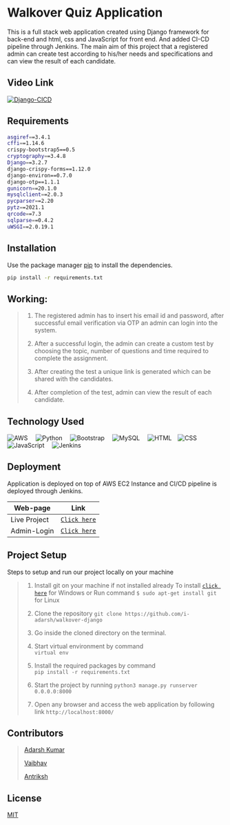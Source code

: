 # Walkover Quiz Application

This is a full stack web application created using Django framework for back-end and html, css and JavaScript for front end. And added CI-CD pipeline through Jenkins. The main aim of this project that a registered admin can create test according to his/her needs and specifications and can view the result of each candidate.

## Video Link

[![Django-CICD](https://img.youtube.com/vi/Wgk-aSsuXJc/0.jpg)](https://www.youtube.com/watch?v=Wgk-aSsuXJc)

## Requirements

```bash
asgiref==3.4.1
cffi==1.14.6
crispy-bootstrap5==0.5
cryptography==3.4.8
Django==3.2.7
django-crispy-forms==1.12.0
django-environ==0.7.0
django-otp==1.1.1
gunicorn==20.1.0
mysqlclient==2.0.3
pycparser==2.20
pytz==2021.1
qrcode==7.3
sqlparse==0.4.2
uWSGI==2.0.19.1
```


## Installation

Use the package manager [pip](https://pip.pypa.io/en/stable/) to install the dependencies.

```bash
pip install -r requirements.txt
```

## Working:

>1. The registered admin has to insert his email id and password, after successful email verification via OTP an admin can login into the system.
>2. After a successful login, the admin can create a custom test by choosing the topic, number of questions and time required to complete the assignment.
>
>3. After creating the test a unique link is generated which can be shared with the candidates.
>4. After completion of the test, admin can view the result of each candidate.

## Technology Used

![AWS](https://img.shields.io/badge/Amazon_AWS-232F3E?style=for-the-badge&logo=amazon-aws&logoColor=white)&emsp;
![Python](https://img.shields.io/badge/Python-FFD43B?style=for-the-badge&logo=python&logoColor=darkgreen)&emsp;
![Bootstrap](https://img.shields.io/badge/Bootstrap-4853D?style=for-the-badge&logo=bootstrap&logoColor=white)&emsp;
![MySQL](https://img.shields.io/badge/MySQL-00000F?style=for-the-badge&logo=mysql&logoColor=white)&emsp;
![HTML](https://img.shields.io/badge/HTML5-E34F26?style=for-the-badge&logo=html5&logoColor=white)&emsp;![CSS](https://img.shields.io/badge/CSS3-1572D6?style=for-the-badge&logo=css3&logoColor=white)&emsp;![JavaScript](https://img.shields.io/badge/JavaScript-F7DF1E?style=for-the-badge&logo=javascript&logoColor=black)&emsp;
![Jenkins](https://img.shields.io/badge/Jenkins-D24939?style=for-the-badge&logo=Jenkins&logoColor=white)&emsp;


## Deployment

Application is deployed on top of AWS EC2 Instance and CI/CD pipeline is deployed through Jenkins.

| Web-page | Link | 
|   ----   | ---- |
| Live Project|[`Click here`](http://54.175.247.107/login)| 
| Admin-Login |[`Click here`](http://54.175.247.107/admin) |

## Project Setup
Steps to setup and run our project locally on your machine

>1. Install git on your machine if not installed already
>To install [`click here`](https://git-scm.com/downloads) for Windows or 
Run command `$ sudo apt-get install git` for Linux
>2. Clone the repository 
`git clone https://github.com/i-adarsh/walkover-django`
>
>3. Go inside the cloned directory on the terminal.
>4. Start virtual environment by command <br>
`virtual env`
>5. Install the required packages by command <br>
`pip install -r requirements.txt`
>
>
>6. Start the project by running `python3 manage.py runserver 0.0.0.0:8000`
>7. Open any browser and access the web application by following link    `http://localhost:8000/`

## Contributors
>[Adarsh Kumar](https://github.com/i-adarsh)
>
>[Vaibhav](https://github.com/)
>
>[Antriksh](https://github.com/)

## License
[MIT](https://choosealicense.com/licenses/mit/)
